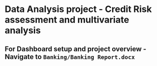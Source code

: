 # **Data Analysis project - Credit Risk assessment and multivariate analysis**

## For Dashboard setup and project overview - Navigate to `Banking/Banking Report.docx`
